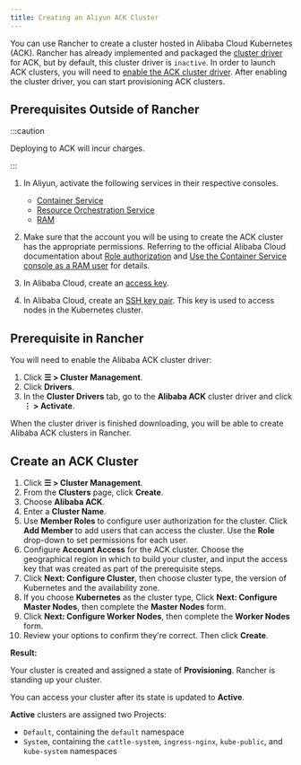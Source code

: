 ```yaml
---
title: Creating an Aliyun ACK Cluster
---
```


You can use Rancher to create a cluster hosted in Alibaba Cloud Kubernetes (ACK). Rancher has already implemented and packaged the [cluster driver](../../authentication-permissions-and-global-configuration/about-provisioning-drivers/manage-cluster-drivers.md) for ACK, but by default, this cluster driver is `inactive`. In order to launch ACK clusters, you will need to [enable the ACK cluster driver](../../authentication-permissions-and-global-configuration/about-provisioning-drivers/manage-cluster-drivers.md#activatingdeactivating-cluster-drivers). After enabling the cluster driver, you can start provisioning ACK clusters.

## Prerequisites Outside of Rancher

:::caution

Deploying to ACK will incur charges.

:::

1. In Aliyun, activate the following services in their respective consoles.

    - [Container Service](https://cs.console.aliyun.com)
    - [Resource Orchestration Service](https://ros.console.aliyun.com)
    - [RAM](https://ram.console.aliyun.com)

2. Make sure that the account you will be using to create the ACK cluster has the appropriate permissions. Referring to the official Alibaba Cloud documentation about [Role authorization](https://www.alibabacloud.com/help/doc-detail/86483.htm) and [Use the Container Service console as a RAM user](https://www.alibabacloud.com/help/doc-detail/86484.htm) for details.

3. In Alibaba Cloud, create an [access key](https://www.alibabacloud.com/help/doc-detail/53045.html).

4. In Alibaba Cloud, create an [SSH key pair](https://www.alibabacloud.com/help/doc-detail/51793.html). This key is used to access nodes in the Kubernetes cluster.

## Prerequisite in Rancher

You will need to enable the Alibaba ACK cluster driver:

1. Click **☰ > Cluster Management**.
1. Click **Drivers**.
1. In the **Cluster Drivers** tab, go to the **Alibaba ACK** cluster driver and click **⋮ > Activate**.

When the cluster driver is finished downloading, you will be able to create Alibaba ACK clusters in Rancher.

## Create an ACK Cluster

1. Click **☰ > Cluster Management**.
1. From the **Clusters** page, click **Create**.
1. Choose **Alibaba ACK**.
1. Enter a **Cluster Name**.
1. Use **Member Roles** to configure user authorization for the cluster. Click **Add Member** to add users that can access the cluster. Use the **Role** drop-down to set permissions for each user.
1. Configure **Account Access** for the ACK cluster. Choose the geographical region in which to build your cluster, and input the access key that was created as part of the prerequisite steps.
1. Click **Next: Configure Cluster**, then choose cluster type, the version of Kubernetes and the availability zone.
1. If you choose **Kubernetes** as the cluster type, Click **Next: Configure Master Nodes**, then complete the **Master Nodes** form.
1. Click **Next: Configure Worker Nodes**, then complete the **Worker Nodes** form.
1. Review your options to confirm they're correct. Then click **Create**.

**Result:**

Your cluster is created and assigned a state of **Provisioning**. Rancher is standing up your cluster.

You can access your cluster after its state is updated to **Active**.

**Active** clusters are assigned two Projects:

- `Default`, containing the `default` namespace
- `System`, containing the `cattle-system`, `ingress-nginx`, `kube-public`, and `kube-system` namespaces
